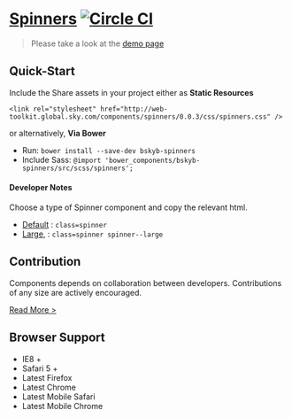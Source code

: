 [Spinners](http://skyglobal.github.io/spinners/) [![Circle CI](https://circleci.com/gh/skyglobal/spinners/tree/master.svg?style=svg)](https://circleci.com/gh/skyglobal/spinners/tree/master)
========================

> Please take a look at the [demo page](http://skyglobal.github.io/spinners/)

## Quick-Start

Include the Share assets in your project either as **Static Resources**

```
<link rel="stylesheet" href="http://web-toolkit.global.sky.com/components/spinners/0.0.3/css/spinners.css" />
```

or alternatively, **Via Bower**

 * Run: `bower install --save-dev bskyb-spinners`
 * Include Sass: `@import 'bower_components/bskyb-spinners/src/scss/spinners';`

#### Developer Notes

Choose a type of Spinner component and copy the relevant html.
 * [Default](demo/_includes/default.html) : `class=spinner`
 * [Large](demo/_includes/large.html), : `class=spinner spinner--large`

## Contribution

Components depends on collaboration between developers. Contributions of any size are actively encouraged.

[Read More >](CONTRIBUTING.md)

## Browser Support

 * IE8 +
 * Safari 5 +
 * Latest Firefox
 * Latest Chrome
 * Latest Mobile Safari
 * Latest Mobile Chrome
